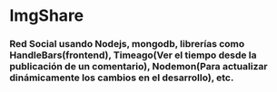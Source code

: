 # ImgShare
<h3>Red Social usando Nodejs, mongodb, librerías como HandleBars(frontend), Timeago(Ver el tiempo desde la publicación de un comentario), Nodemon(Para actualizar dinámicamente los cambios en el desarrollo), etc.</h3>
